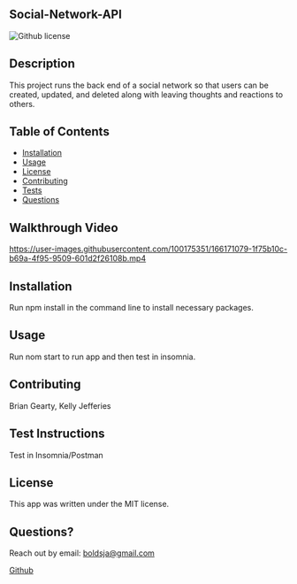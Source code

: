 
## Social-Network-API
![Github license](https://img.shields.io/badge/license-MIT-blue.svg)


## Description
This project runs the back end of a social network so that users can be created, updated, and deleted along with leaving thoughts and reactions to others.

## Table of Contents
  * [Installation](#installation)
  * [Usage](#usage)
  * [License](#license)
  * [Contributing](#contributing)
  * [Tests](#tests)
  * [Questions](#questions)

## Walkthrough Video


https://user-images.githubusercontent.com/100175351/166171079-1f75b10c-b69a-4f95-9509-601d2f26108b.mp4



## Installation
Run npm install in the command line to install necessary packages.

## Usage
Run nom start to run app and then test in insomnia.

## Contributing
Brian Gearty, Kelly Jefferies

## Test Instructions
Test in Insomnia/Postman

## License

This app was written under the MIT license.

## Questions?
Reach out by email: boldsja@gmail.com

[Github](https://github.com/boldsja/) 

